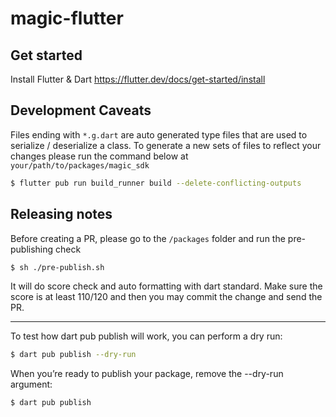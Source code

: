 # magic-flutter

## Get started

Install Flutter & Dart https://flutter.dev/docs/get-started/install

## Development Caveats

Files ending with `*.g.dart` are auto generated type files that are used to serialize / deserialize a class.
To generate a new sets of files to reflect your changes please run the command below at `your/path/to/packages/magic_sdk`

```bash
$ flutter pub run build_runner build --delete-conflicting-outputs
```

## Releasing notes

Before creating a PR, please go to the `/packages` folder and run the pre-publishing check 

```bash
$ sh ./pre-publish.sh
```

It will do score check and auto formatting with dart standard. Make sure the score is at least 110/120 and then you may commit the change and send the PR.

---
To test how dart pub publish will work, you can perform a dry run:

```bash
$ dart pub publish --dry-run
```

When you’re ready to publish your package, remove the --dry-run argument:

```bash
$ dart pub publish
```
